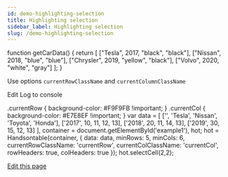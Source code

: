 ```yaml
---
id: demo-highlighting-selection
title: Highlighting selection
sidebar_label: Highlighting selection
slug: /demo-highlighting-selection
---
```


function getCarData() { return \[ \["Tesla", 2017, "black", "black"\], \["Nissan", 2018, "blue", "blue"\], \["Chrysler", 2019, "yellow", "black"\], \["Volvo", 2020, "white", "gray"\] \]; }

Use options `currentRowClassName` and `currentColumnClassName`

Edit Log to console

.currentRow { background-color: #F9F9FB !important; } .currentCol { background-color: #E7E8EF !important; } var data = \[ \['', 'Tesla', 'Nissan', 'Toyota', 'Honda'\], \['2017', 10, 11, 12, 13\], \['2018', 20, 11, 14, 13\], \['2019', 30, 15, 12, 13\] \], container = document.getElementById('example1'), hot; hot = Handsontable(container, { data: data, minRows: 5, minCols: 6, currentRowClassName: 'currentRow', currentColClassName: 'currentCol', rowHeaders: true, colHeaders: true }); hot.selectCell(2,2);

[Edit this page](https://github.com/handsontable/docs/edit/8.2.0/tutorials/highlighting-selection.html)
